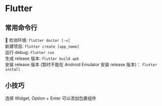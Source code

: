 # Flutter

## 常用命令行

检测环境: `flutter doctor [-v]`  
新建项目: `flutter create [app_name]`  
运行 debug: `flutter run`  
生成 release 版本: `flutter build apk`  
安装 release 版本 (暂时不能在 Android Emulator 安装 release 版本)： `flutter install`

## 小技巧

选择 Widget, Option + Enter 可以添加包裹组件  
